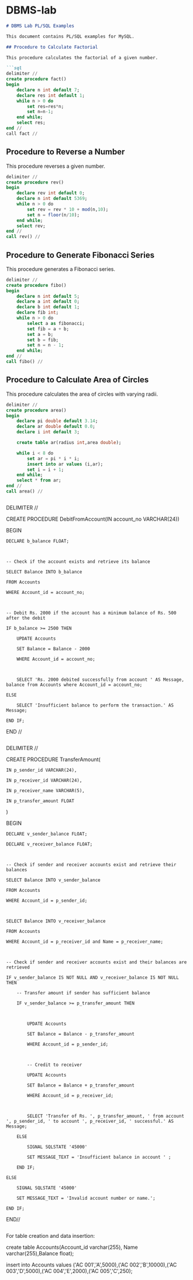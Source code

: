 # DBMS-lab

```markdown
# DBMS Lab PL/SQL Examples

This document contains PL/SQL examples for MySQL.

## Procedure to Calculate Factorial

This procedure calculates the factorial of a given number.

```sql
delimiter //
create procedure fact()
begin
    declare n int default 7;
    declare res int default 1;
    while n > 0 do
        set res=res*n;
        set n=n-1;
    end while;
    select res;
end //
call fact //
```

## Procedure to Reverse a Number

This procedure reverses a given number.

```sql
delimiter //
create procedure rev()
begin
    declare rev int default 0;
    declare n int default 5369;
    while n > 0 do
        set rev = rev * 10 + mod(n,10);
        set n = floor(n/10);
    end while;
    select rev;
end //
call rev() //
```

## Procedure to Generate Fibonacci Series

This procedure generates a Fibonacci series.

```sql
delimiter //
create procedure fibo()
begin
    declare n int default 5;
    declare a int default 0;
    declare b int default 1;
    declare fib int;
    while n > 0 do
        select a as fibonacci;
        set fib = a + b;
        set a = b;
        set b = fib;
        set n = n - 1;
    end while;
end //
call fibo() //
```

## Procedure to Calculate Area of Circles

This procedure calculates the area of circles with varying radii.

```sql
delimiter //
create procedure area()
begin
    declare pi double default 3.14;
    declare ar double default 0.0;
    declare i int default 3;

    create table ar(radius int,area double);

    while i < 8 do
        set ar = pi * i * i;
        insert into ar values (i,ar);
        set i = i + 1;
    end while;
    select * from ar;
end //
call area() //
```
```

```
DELIMITER //

CREATE PROCEDURE DebitFromAccount(IN account_no VARCHAR(24))

BEGIN

    DECLARE b_balance FLOAT;

    

    -- Check if the account exists and retrieve its balance

    SELECT Balance INTO b_balance

    FROM Accounts

    WHERE Account_id = account_no;

    

    -- Debit Rs. 2000 if the account has a minimum balance of Rs. 500 after the debit

    IF b_balance >= 2500 THEN

        UPDATE Accounts

        SET Balance = Balance - 2000

        WHERE Account_id = account_no;

        

        SELECT 'Rs. 2000 debited successfully from account ' AS Message, balance from Accounts where Account_id = account_no;

    ELSE

        SELECT 'Insufficient balance to perform the transaction.' AS Message;

    END IF;

END //
```

```
DELIMITER //



CREATE PROCEDURE TransferAmount(

    IN p_sender_id VARCHAR(24),     

    IN p_receiver_id VARCHAR(24),  
    
    IN p_receiver_name VARCHAR(5),

    IN p_transfer_amount FLOAT     

)

BEGIN

    DECLARE v_sender_balance FLOAT;     

    DECLARE v_receiver_balance FLOAT;   

    

    -- Check if sender and receiver accounts exist and retrieve their balances

    SELECT Balance INTO v_sender_balance

    FROM Accounts

    WHERE Account_id = p_sender_id;

    

    SELECT Balance INTO v_receiver_balance

    FROM Accounts

    WHERE Account_id = p_receiver_id and Name = p_receiver_name;

    

    -- Check if sender and receiver accounts exist and their balances are retrieved

    IF v_sender_balance IS NOT NULL AND v_receiver_balance IS NOT NULL THEN

        -- Transfer amount if sender has sufficient balance

        IF v_sender_balance >= p_transfer_amount THEN

          

            UPDATE Accounts

            SET Balance = Balance - p_transfer_amount

            WHERE Account_id = p_sender_id;

            

            -- Credit to receiver

            UPDATE Accounts

            SET Balance = Balance + p_transfer_amount

            WHERE Account_id = p_receiver_id;

            

            SELECT 'Transfer of Rs. ', p_transfer_amount, ' from account ', p_sender_id, ' to account ', p_receiver_id, ' successful.' AS Message;

        ELSE

            SIGNAL SQLSTATE '45000'

            SET MESSAGE_TEXT = 'Insufficient balance in account ' ;

        END IF;

    ELSE

        SIGNAL SQLSTATE '45000'

        SET MESSAGE_TEXT = 'Invalid account number or name.';

    END IF;



END//
```

```
For table creation and data insertion:

create table Accounts(Account_id varchar(255), Name varchar(255),Balance float);

insert into Accounts values ('AC 001','A',5000),('AC 002','B',10000),('AC 003','D',5000),('AC 004','E',2000),('AC 005','C',250);
```